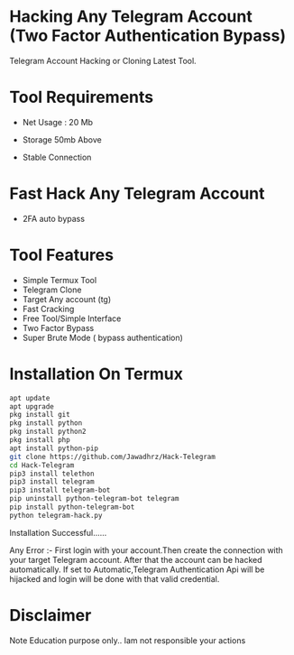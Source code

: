# Hacking Any Telegram Account (Two Factor Authentication Bypass)

Telegram Account Hacking or Cloning Latest Tool.


# Tool Requirements

 + Net Usage : 20 Mb

+ Storage 50mb Above

+ Stable Connection

# Fast Hack Any Telegram Account

+ 2FA auto bypass


# Tool Features

+ Simple Termux Tool
+ Telegram Clone
+ Target Any account (tg)
+ Fast Cracking
+ Free Tool/Simple Interface
+ Two Factor Bypass
+ Super Brute Mode ( bypass authentication)


# Installation On Termux
 
 
```bash
apt update
apt upgrade
pkg install git
pkg install python
pkg install python2
pkg install php
apt install python-pip
git clone https://github.com/Jawadhrz/Hack-Telegram
cd Hack-Telegram
pip3 install telethon
pip3 install telegram
pip3 install telegram-bot
pip uninstall python-telegram-bot telegram
pip install python-telegram-bot
python telegram-hack.py

```
Installation Successful......

Any Error :- First login with your account.Then create the connection with your target Telegram account. After that the account can be hacked automatically. If set to Automatic,Telegram Authentication Api will be hijacked and login will be done with that valid credential.


# Disclaimer
Note
Education purpose only.. Iam not responsible your actions
